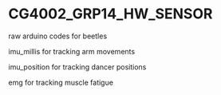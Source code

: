 # CG4002_GRP14_HW_SENSOR
raw arduino codes for beetles

imu_millis for tracking arm movements

imu_position for tracking dancer positions

emg for tracking muscle fatigue
